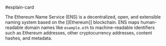 #explain-card 

The Ethereum Name Service (ENS) is a decentralized, open, and extensible naming system based on the [[Ethereum]] blockchain. ENS maps human-readable domain names like `example.eth` to machine-readable identifiers such as Ethereum addresses, other cryptocurrency addresses, content hashes, and metadata.